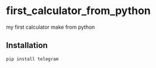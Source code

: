 # first_calculator_from_python
my first calculator make from python

## Installation

```bash
pip install telegram
```
